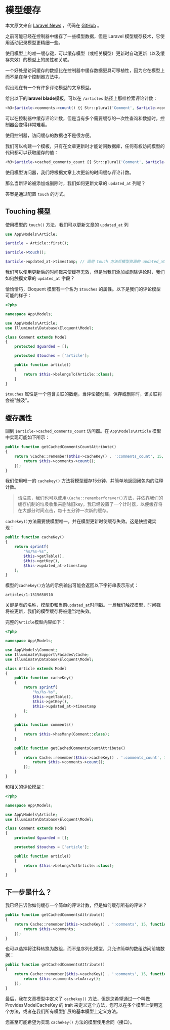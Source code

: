 # 模型缓存

本文原文来自 [Laravel News](https://laravel-news.com/laravel-model-caching) ，代码在 [GitHub](https://github.com/curder/laravel-model-caching) 。

之前可能已经在控制器中缓存了一些模型数据，但是 Laravel 模型缓存技术，它使用活动记录模型更精细一些。

使用模型上的唯一缓存键，可以缓存模型（或相关模型）更新时自动更新（以及缓存失效）的模型上的属性和关联。

一个好处是访问缓存的数据比在控制器中缓存数据更具可移植性，因为它在模型上而不是在单个控制器方法中。

假设现在有一个有许多评论模型的文章模型。

给出以下的**laravel blade**模板，可以在 `/articles` 路径上那样检索评论计数：

```php
<h3>$article->comments->count() {{ Str::plural('Comment', $article->comments->count())</h3>
```

可以在控制器中缓存评论计数，但是当有多个需要缓存的一次性查询和数据时，控制器会变得非常难看。

使用控制器，访问缓存的数据也不是很方便。

我们可以构建一个模板，只有在文章更新时才能访问数据库，任何有权访问模型的代码都可以获取缓存的值：

```php
<h3>$article->cached_comments_count {{ Str::plural('Comment', $article->cached_comments_count)</h3>
```

使用模型访问器，我们将根据文章上次更新的时间缓存评论计数。

那么当新评论被添加或删除时，我们如何更新文章的 `updated_at` 列呢？

答案是通过配置 `touch` 的方式。

## Touching 模型

使用模型的 `touch()` 方法，我们可以更新文章的 `updated_at` 列

```php
use App\Models\Article;

$article = Article::first();

$article->touch();

$article->updated_at->timestamp; // 调用 touch 方法后模型资源的 updated_at 字段将被更新
```

我们可以使用更新后的时间戳来使缓存无效，但是当我们添加或删除评论时，我们如何触摸文章的 `updated_at` 字段？

恰恰恰巧，Eloquent 模型有一个名为 `$touches` 的属性。以下是我们的评论模型可能的样子：

```php
<?php

namespace App\Models;

use App\Models\Article;
use Illuminate\Database\Eloquent\Model;

class Comment extends Model
{
    protected $guarded = [];

    protected $touches = ['article'];

    public function article()
    {
        return $this->belongsTo(Article::class);
    }
}
```

`$touches` 属性是一个包含关联的数组，当评论被创建，保存或删除时，该关联将会被"触及"。

## 缓存属性

回到 `$article->cached_comments_count` 访问器。在 `App\Models\Article` 模型中实现可能如下所示：

```php
public function getCachedCommentsCountAttribute()
{
    return \Cache::remember($this->cacheKey() . ':comments_count', 15, function () {
        return $this->comments->count();
    });
}
```

我们使用唯一的 `cachekey()` 方法将模型缓存15分钟，并简单地返回闭包内的注释计数。

> 请注意，我们也可以使用`\Cache::rememberforever()`方法，并依靠我们的缓存机制的垃圾收集来删除旧key。我已经设置了一个计时器，以便缓存将在大部分时间点击，每十五分钟一次新的缓存。

`cachekey()`方法需要使模型唯一，并在模型更新时使缓存失效。这是快捷键实现：

```php
public function cacheKey()
{
    return sprintf(
        "%s/%s-%s",
        $this->getTable(),
        $this->getKey(),
        $this->updated_at->timestamp
    );
}
```

模型的`cachekey()`方法的示例输出可能会返回以下字符串表示形式：

```text
articles/1-1515650910
```

关键是表的名称，模型ID和当前`updated_at`时间戳。一旦我们触摸模型，时间戳将被更新，我们的模型缓存将被适当地失效。

完整的`Article`模型内容如下：

```php
<?php

namespace App\Models;

use App\Models\Comment;
use Illuminate\Support\Facades\Cache;
use Illuminate\Database\Eloquent\Model;

class Article extends Model
{
    public function cacheKey()
    {
        return sprintf(
            "%s/%s-%s",
            $this->getTable(),
            $this->getKey(),
            $this->updated_at->timestamp
        );
    }

    public function comments()
    {
        return $this->hasMany(Comment::class);
    }

    public function getCachedCommentsCountAttribute()
    {
        return Cache::remember($this->cacheKey() . ':comments_count', 15, function () {
            return $this->comments->count();
        });
    }
}
```

和相关的评论模型：

```php
<?php

namespace App\Models;

use App\Models\Article;
use Illuminate\Database\Eloquent\Model;

class Comment extends Model
{
    protected $guarded = [];

    protected $touches = ['article'];

    public function article()
    {
        return $this->belongsTo(Article::class);
    }
}
```

## 下一步是什么？

我已经告诉你如何缓存一个简单的评论计数，但是如何缓存所有的评论？

```php
public function getCachedCommentsAttribute()
{
    return Cache::remember($this->cacheKey() . ':comments', 15, function () {
        return $this->comments;
    });
}
```

也可以选择将注释转换为数组，而不是序列化模型，只允许简单的数组访问前端数据：

```php
public function getCachedCommentsAttribute()
{
    return Cache::remember($this->cacheKey() . ':comments', 15, function () {
        return $this->comments->toArray();
    });
}
```

最后，我在文章模型中定义了 `cachekey()` 方法，但是您希望通过一个叫做 ProvidesModelCacheKey 的 trait 来定义这个方法，您可以在多个模型上使用这个方法，或者在我们所有模型扩展的基本模型上定义方法。

您甚至可能希望为实现 `cachekey()` 方法的模型使用合同（接口）。
